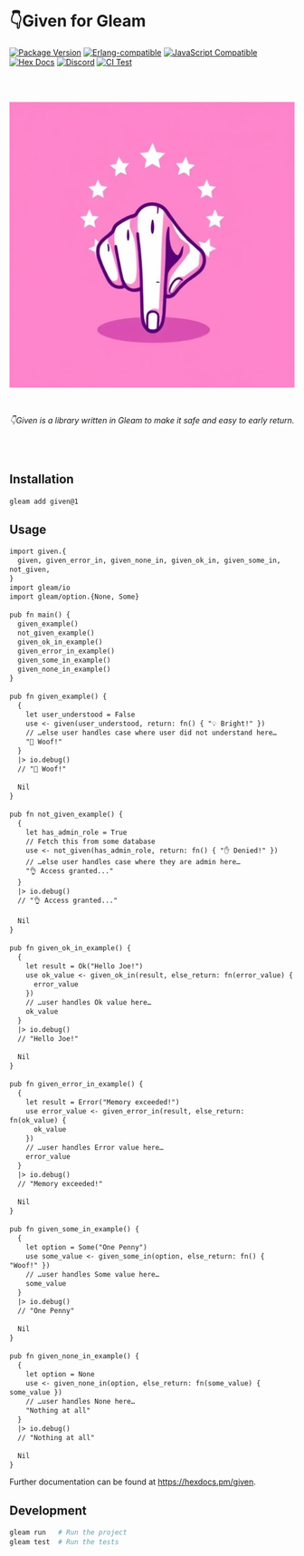 # 👇Given for Gleam

[![Package <a href="https://github.com/inoas/gleam-given/releases"><img src="https://img.shields.io/github/release/inoas/gleam-given" alt="GitHub release"></a> Version](https://img.shields.io/hexpm/v/given)](https://hex.pm/packages/given)
[![Erlang-compatible](https://img.shields.io/badge/target-erlang-b83998)](https://www.erlang.org/)
[![JavaScript Compatible](https://img.shields.io/badge/target-javascript-f3e155)](https://en.wikipedia.org/wiki/JavaScript)
[![Hex Docs](https://img.shields.io/badge/hex-docs-ffaff3)](https://hexdocs.pm/given/)
[![Discord](https://img.shields.io/discord/768594524158427167?label=discord%20chat&amp;color=5865F2)](https://discord.gg/Fm8Pwmy)
[![CI Test](https://github.com/inoas/gleam-given/actions/workflows/test.yml/badge.svg?branch=main&amp;event=push)](https://github.com/inoas/gleam-given/actions/workflows/test.yml)

<br>
<br>

<p align="center">
  <img src="https://raw.githubusercontent.com/inoas/gleam-given/main/given-logo.png" alt="Given Logo" style="max-height: 33vh; width: auto; height: auto" width="480" height="480"/>
</p>

<br>

<p align="center">
  <i>
    👇Given is a library written in Gleam to make it safe and easy to early return.
  </i>
</p>

<br>
<br>


## Installation

```sh
gleam add given@1
```

## Usage

```gleam
import given.{
  given, given_error_in, given_none_in, given_ok_in, given_some_in, not_given,
}
import gleam/io
import gleam/option.{None, Some}

pub fn main() {
  given_example()
  not_given_example()
  given_ok_in_example()
  given_error_in_example()
  given_some_in_example()
  given_none_in_example()
}

pub fn given_example() {
  {
    let user_understood = False
    use <- given(user_understood, return: fn() { "💡 Bright!" })
    // …else user handles case where user did not understand here…
    "🤯 Woof!"
  }
  |> io.debug()
  // "🤯 Woof!"

  Nil
}

pub fn not_given_example() {
  {
    let has_admin_role = True
    // Fetch this from some database
    use <- not_given(has_admin_role, return: fn() { "✋ Denied!" })
    // …else user handles case where they are admin here…
    "👌 Access granted..."
  }
  |> io.debug()
  // "👌 Access granted..."

  Nil
}

pub fn given_ok_in_example() {
  {
    let result = Ok("Hello Joe!")
    use ok_value <- given_ok_in(result, else_return: fn(error_value) {
      error_value
    })
    // …user handles Ok value here…
    ok_value
  }
  |> io.debug()
  // "Hello Joe!"

  Nil
}

pub fn given_error_in_example() {
  {
    let result = Error("Memory exceeded!")
    use error_value <- given_error_in(result, else_return: fn(ok_value) {
      ok_value
    })
    // …user handles Error value here…
    error_value
  }
  |> io.debug()
  // "Memory exceeded!"

  Nil
}

pub fn given_some_in_example() {
  {
    let option = Some("One Penny")
    use some_value <- given_some_in(option, else_return: fn() { "Woof!" })
    // …user handles Some value here…
    some_value
  }
  |> io.debug()
  // "One Penny"

  Nil
}

pub fn given_none_in_example() {
  {
    let option = None
    use <- given_none_in(option, else_return: fn(some_value) { some_value })
    // …user handles None here…
    "Nothing at all"
  }
  |> io.debug()
  // "Nothing at all"

  Nil
}
```

Further documentation can be found at <https://hexdocs.pm/given>.

## Development

```sh
gleam run   # Run the project
gleam test  # Run the tests
```
